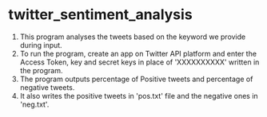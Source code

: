 # twitter_sentiment_analysis

1. This program analyses the tweets based on the keyword we provide during input.
2. To run the program, create an app on Twitter API platform and enter the Access Token, key and secret keys in place of 'XXXXXXXXXX' written in the program.
3. The program outputs percentage of Positive tweets and percentage of negative tweets.
4. It also writes the positive tweets in 'pos.txt' file and the negative ones in 'neg.txt'.
